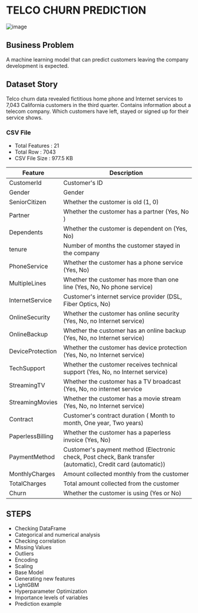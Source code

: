 # TELCO CHURN PREDICTION

![image](https://github.com/baranylcn/telco_churn_prediction/assets/98966968/0739ab58-bbc1-4050-a6b8-1cf666be2a25)


## Business Problem
A machine learning model that can predict customers leaving the company development is expected.

## Dataset Story
Telco churn data revealed fictitious home phone and Internet services to 7,043 California customers in the third quarter.
Contains information about a telecom company. Which customers have left, stayed or signed up for their service shows.

### CSV File
- Total Features : 21
- Total Row : 7043
- CSV File Size : 977.5 KB



| Feature | Description |
|----------|----------|
| CustomerId  | Customer's ID  |
| Gender  | Gender  |
| SeniorCitizen  | Whether the customer is old (1, 0) |
| Partner  | Whether the customer has a partner (Yes, No ) |
| Dependents  | Whether the customer is dependent on (Yes, No)  |
| tenure  | Number of months the customer stayed in the company  |
| PhoneService  | Whether the customer has a phone service (Yes, No)  |
| MultipleLines  | Whether the customer has more than one line (Yes, No, No phone service)  |
| InternetService  | Customer's internet service provider (DSL, Fiber Optics, No) |
| OnlineSecurity  | Whether the customer has online security (Yes, No, no Internet service)  |
| OnlineBackup  | Whether the customer has an online backup (Yes, No, no Internet service) |
| DeviceProtection  | Whether the customer has device protection (Yes, No, no Internet service)  |
| TechSupport  | Whether the customer receives technical support (Yes, No, no Internet service) |
| StreamingTV  | Whether the customer has a TV broadcast (Yes, No, no internet service  |
| StreamingMovies  | Whether the customer has a movie stream (Yes, No, no Internet service) |
| Contract  | Customer's contract duration ( Month to month, One year, Two years) |
| PaperlessBilling  | Whether the customer has a paperless invoice (Yes, No) |
| PaymentMethod  | Customer's payment method (Electronic check, Post check, Bank transfer (automatic), Credit card (automatic)) |
| MonthlyCharges  | Amount collected monthly from the customer |
| TotalCharges  | Total amount collected from the customer |
| Churn  | Whether the customer is using (Yes or No) |


## STEPS
- Checking DataFrame
- Categorical and numerical analysis
- Checking correlation
- Missing Values
- Outliers
- Encoding
- Scaling
- Base Model
- Generating new features
- LightGBM
- Hyperparameter Optimization
- Importance levels of variables
- Prediction example
